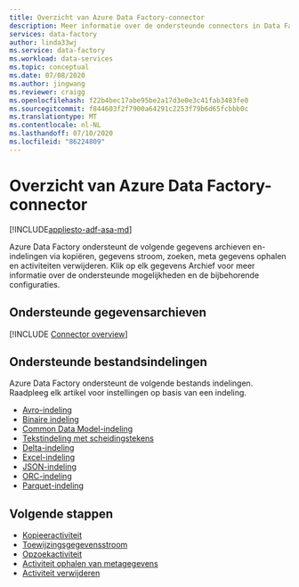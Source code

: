 ```yaml
---
title: Overzicht van Azure Data Factory-connector
description: Meer informatie over de ondersteunde connectors in Data Factory.
services: data-factory
author: linda33wj
ms.service: data-factory
ms.workload: data-services
ms.topic: conceptual
ms.date: 07/08/2020
ms.author: jingwang
ms.reviewer: craigg
ms.openlocfilehash: f22b4bec17abe95be2a17d3e0e3c41fab3483fe0
ms.sourcegitcommit: f844603f2f7900a64291c2253f79b6d65fcbbb0c
ms.translationtype: MT
ms.contentlocale: nl-NL
ms.lasthandoff: 07/10/2020
ms.locfileid: "86224809"
---
```

# <a name="azure-data-factory-connector-overview"></a>Overzicht van Azure Data Factory-connector

[!INCLUDE[appliesto-adf-asa-md](includes/appliesto-adf-asa-md.md)]

Azure Data Factory ondersteunt de volgende gegevens archieven en-indelingen via kopiëren, gegevens stroom, zoeken, meta gegevens ophalen en activiteiten verwijderen. Klik op elk gegevens Archief voor meer informatie over de ondersteunde mogelijkheden en de bijbehorende configuraties.

## <a name="supported-data-stores"></a>Ondersteunde gegevensarchieven

[!INCLUDE [Connector overview](../../includes/data-factory-v2-connector-overview.md)]

## <a name="supported-file-formats"></a>Ondersteunde bestandsindelingen

Azure Data Factory ondersteunt de volgende bestands indelingen. Raadpleeg elk artikel voor instellingen op basis van een indeling.

- [Avro-indeling](format-avro.md)
- [Binaire indeling](format-binary.md)
- [Common Data Model-indeling](format-common-data-model.md)
- [Tekstindeling met scheidingstekens](format-delimited-text.md)
- [Delta-indeling](format-delta.md)
- [Excel-indeling](format-excel.md)
- [JSON-indeling](format-json.md)
- [ORC-indeling](format-orc.md)
- [Parquet-indeling](format-parquet.md)

## <a name="next-steps"></a>Volgende stappen

- [Kopieeractiviteit](copy-activity-overview.md)
- [Toewijzingsgegevensstroom](concepts-data-flow-overview.md)
- [Opzoekactiviteit](control-flow-lookup-activity.md)
- [Activiteit ophalen van metagegevens](control-flow-get-metadata-activity.md)
- [Activiteit verwijderen](delete-activity.md)
